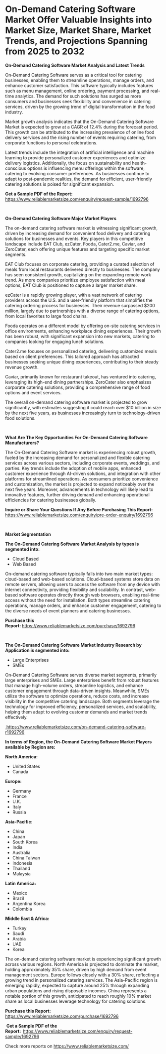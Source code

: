 <p><h1>On-Demand Catering Software Market Offer Valuable Insights into Market Size, Market Share, Market Trends, and Projections Spanning from 2025 to 2032</h1></p><p><strong>On-Demand Catering Software Market Analysis and Latest Trends</strong></p>
<p><p>On-Demand Catering Software serves as a critical tool for catering businesses, enabling them to streamline operations, manage orders, and enhance customer satisfaction. This software typically includes features such as menu management, online ordering, payment processing, and real-time analytics. The demand for such solutions has surged as more consumers and businesses seek flexibility and convenience in catering services, driven by the growing trend of digital transformation in the food industry.</p><p>Market growth analysis indicates that the On-Demand Catering Software Market is expected to grow at a CAGR of 12.4% during the forecast period. This growth can be attributed to the increasing prevalence of online food delivery services and the rising number of events requiring catering, from corporate functions to personal celebrations. </p><p>Latest trends include the integration of artificial intelligence and machine learning to provide personalized customer experiences and optimize delivery logistics. Additionally, the focus on sustainability and health-conscious options is influencing menu offerings within the software, catering to evolving consumer preferences. As businesses continue to adapt to post-pandemic realities, the demand for efficient, user-friendly catering solutions is poised for significant expansion.</p></p>
<p><strong>Get a Sample PDF of the Report:&nbsp;</strong> <a href="https://www.reliablemarketsize.com/enquiry/request-sample/1692796?utm_campaign=1889&utm_medium=2&utm_source=Github&utm_content=ia&utm_term=27032025&utm_id=on-demand-catering-software">https://www.reliablemarketsize.com/enquiry/request-sample/1692796</a></p>
<p>&nbsp;</p>
<p><strong>On-Demand Catering Software Major Market Players</strong></p>
<p><p>The on-demand catering software market is witnessing significant growth, driven by increasing demand for convenient food delivery and catering solutions for businesses and events. Key players in this competitive landscape include EAT Club, ezCater, Fooda, Cater2.me, Caviar, and ZeroCater, each offering unique features and targeting specific market segments.</p><p>EAT Club focuses on corporate catering, providing a curated selection of meals from local restaurants delivered directly to businesses. The company has seen consistent growth, capitalizing on the expanding remote work trend. As more companies prioritize employee satisfaction with meal options, EAT Club is positioned to capture a larger market share.</p><p>ezCater is a rapidly growing player, with a vast network of catering providers across the U.S. and a user-friendly platform that simplifies the catering ordering process for businesses. Their revenue surpassed $200 million, largely due to partnerships with a diverse range of catering options, from local favorites to large food chains.</p><p>Fooda operates on a different model by offering on-site catering services in office environments, enhancing workplace dining experiences. Their growth has been robust, with significant expansion into new markets, catering to companies looking for engaging lunch solutions.</p><p>Cater2.me focuses on personalized catering, delivering customized meals based on client preferences. This tailored approach has attracted businesses seeking unique dining experiences, contributing to their steady revenue growth.</p><p>Caviar, primarily known for restaurant takeout, has ventured into catering, leveraging its high-end dining partnerships. ZeroCater also emphasizes corporate catering solutions, providing a comprehensive range of food options and event services.</p><p>The overall on-demand catering software market is projected to grow significantly, with estimates suggesting it could reach over $10 billion in size by the next five years, as businesses increasingly turn to technology-driven food solutions.</p></p>
<p>&nbsp;</p>
<p><strong>What Are The Key Opportunities For On-Demand Catering Software Manufacturers?</strong></p>
<p><p>The On-Demand Catering Software market is experiencing robust growth, fueled by the increasing demand for personalized and flexible catering services across various sectors, including corporate events, weddings, and parties. Key trends include the adoption of mobile apps, enhanced customer experience through AI-driven solutions, and integration with other platforms for streamlined operations. As consumers prioritize convenience and customization, the market is projected to expand noticeably over the next five years. Moreover, advancements in technology will likely lead to innovative features, further driving demand and enhancing operational efficiencies for catering businesses globally.</p></p>
<p><strong>Inquire or Share Your Questions If Any Before Purchasing This Report:</strong> <a href="https://www.reliablemarketsize.com/enquiry/pre-order-enquiry/1692796?utm_campaign=1889&utm_medium=2&utm_source=Github&utm_content=ia&utm_term=27032025&utm_id=on-demand-catering-software">https://www.reliablemarketsize.com/enquiry/pre-order-enquiry/1692796</a></p>
<p>&nbsp;</p>
<p><strong>Market Segmentation</strong></p>
<p><strong>The On-Demand Catering Software Market Analysis by types is segmented into:</strong></p>
<p><ul><li>Cloud Based</li><li>Web Based</li></ul></p>
<p><p>On-demand catering software typically falls into two main market types: cloud-based and web-based solutions. Cloud-based systems store data on remote servers, allowing users to access the software from any device with internet connectivity, providing flexibility and scalability. In contrast, web-based software operates directly through web browsers, enabling real-time access without the need for installation. Both types streamline catering operations, manage orders, and enhance customer engagement, catering to the diverse needs of event planners and catering businesses.</p></p>
<p><strong>Purchase this Report:&nbsp;</strong><a href="https://www.reliablemarketsize.com/purchase/1692796?utm_campaign=1889&utm_medium=2&utm_source=Github&utm_content=ia&utm_term=27032025&utm_id=on-demand-catering-software">https://www.reliablemarketsize.com/purchase/1692796</a></p>
<p>&nbsp;</p>
<p><strong>The On-Demand Catering Software Market Industry Research by Application is segmented into:</strong></p>
<p><ul><li>Large Enterprises</li><li>SMEs</li></ul></p>
<p><p>On-Demand Catering Software serves diverse market segments, primarily large enterprises and SMEs. Large enterprises benefit from robust features that manage high-volume orders, streamline logistics, and enhance customer engagement through data-driven insights. Meanwhile, SMEs utilize the software to optimize operations, reduce costs, and increase visibility in the competitive catering landscape. Both segments leverage the technology for improved efficiency, personalized services, and scalability, helping them adapt to evolving customer demands and market trends effectively.</p></p>
<p><a href="https://www.reliablemarketsize.com/on-demand-catering-software-r1692796?utm_campaign=1889&utm_medium=2&utm_source=Github&utm_content=ia&utm_term=27032025&utm_id=on-demand-catering-software">&nbsp;https://www.reliablemarketsize.com/on-demand-catering-software-r1692796</a></p>
<p><strong>In terms of Region, the On-Demand Catering Software Market Players available by Region are:</strong></p>
<p>
    <p> <strong> North America: </strong>
        <ul>
            <li>United States</li>
            <li>Canada</li>
        </ul>
        </p> 
    <p> <strong> Europe: </strong>
        <ul>
            <li>Germany</li>
            <li>France</li>
            <li>U.K.</li>
            <li>Italy</li>
            <li>Russia</li>
        </ul>
        </p> 
    <p> <strong> Asia-Pacific: </strong>
        <ul>
            <li>China</li>
            <li>Japan</li>
            <li>South Korea</li>
            <li>India</li>
            <li>Australia</li>
            <li>China Taiwan</li>
            <li>Indonesia</li>
            <li>Thailand</li>
            <li>Malaysia</li>
        </ul>
        </p> 
    <p> <strong> Latin America: </strong>
        <ul>
            <li>Mexico</li>
            <li>Brazil</li>
            <li>Argentina Korea</li>
            <li>Colombia</li>
        </ul>
        </p> 
    <p> <strong> Middle East & Africa: </strong>
        <ul>
            <li>Turkey</li>
            <li>Saudi</li>
            <li>Arabia</li>
            <li>UAE</li>
            <li>Korea</li>
        </ul>
    </p>
    </p>
<p><p>The on-demand catering software market is experiencing significant growth across various regions. North America is projected to dominate the market, holding approximately 35% share, driven by high demand from event management sectors. Europe follows closely with a 30% share, reflecting a growing trend in personalized catering services. The Asia-Pacific region is emerging rapidly, expected to capture around 25% through expanding urban populations and rising disposable incomes. China represents a notable portion of this growth, anticipated to reach roughly 10% market share as local businesses leverage technology for catering solutions.</p></p>
<p><strong>Purchase this Report: </strong><a href="https://www.reliablemarketsize.com/purchase/1692796?utm_campaign=1889&utm_medium=2&utm_source=Github&utm_content=ia&utm_term=27032025&utm_id=on-demand-catering-software">https://www.reliablemarketsize.com/purchase/1692796</a></p>
<p>&nbsp;<strong>Get a Sample PDF of the Report:&nbsp;&nbsp;</strong><a href="https://www.reliablemarketsize.com/enquiry/request-sample/1692796?utm_campaign=1889&utm_medium=2&utm_source=Github&utm_content=ia&utm_term=27032025&utm_id=on-demand-catering-software">https://www.reliablemarketsize.com/enquiry/request-sample/1692796</a></p>
<p><strong></strong></p>
<p>Check more reports on <a href="https://www.reliablemarketsize.com/?utm_campaign=1889&utm_medium=2&utm_source=Github&utm_content=ia&utm_term=27032025&utm_id=on-demand-catering-software">https://www.reliablemarketsize.com/</a></p>
